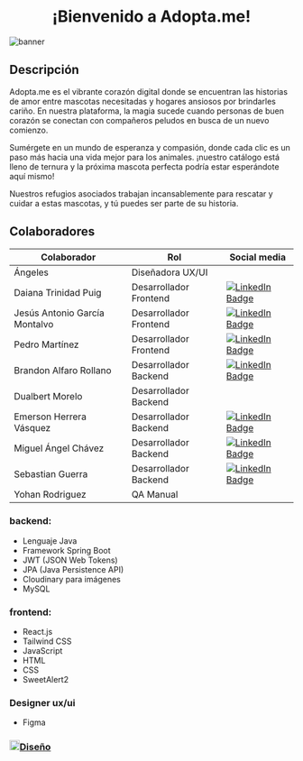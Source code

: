 <h1 align="center">¡Bienvenido a Adopta.me!</h1>

![banner](https://github.com/No-Country/c17-51-n-Java/blob/fa92f1db07d01154655e051dc2f5223544a661b1/banner.png)

## Descripción
Adopta.me es el vibrante corazón digital donde se encuentran las historias de amor entre mascotas necesitadas y hogares ansiosos por brindarles cariño. En nuestra plataforma, la magia sucede cuando personas de buen corazón se conectan con compañeros peludos en busca de un nuevo comienzo.

Sumérgete en un mundo de esperanza y compasión, donde cada clic es un paso más hacia una vida mejor para los animales. ¡nuestro catálogo está lleno de ternura y la próxima mascota perfecta podría estar esperándote aquí mismo!

Nuestros refugios asociados trabajan incansablemente para rescatar y cuidar a estas mascotas, y tú puedes ser parte de su historia.

## Colaboradores
| Colaborador                       | Rol                   | Social media      |
|-----------------------------------|-----------------------|-------------------|
| Ángeles                           | Diseñadora UX/UI      |  
| Daiana Trinidad Puig              | Desarrollador Frontend|  [![LinkedIn Badge](https://img.shields.io/badge/LinkedIn-0077B5?style=flat-square&logo=linkedin&logoColor=white)](URL_del_Perfil_de_LinkedIn) 
| Jesús Antonio García Montalvo     | Desarrollador Frontend|  [![LinkedIn Badge](https://img.shields.io/badge/LinkedIn-0077B5?style=flat-square&logo=linkedin&logoColor=white)](URL_del_Perfil_de_LinkedIn) 
| Pedro Martínez                    | Desarrollador Frontend|  [![LinkedIn Badge](https://img.shields.io/badge/LinkedIn-0077B5?style=flat-square&logo=linkedin&logoColor=white)](URL_del_Perfil_de_LinkedIn) 
| Brandon Alfaro Rollano            | Desarrollador Backend |  [![LinkedIn Badge](https://img.shields.io/badge/LinkedIn-0077B5?style=flat-square&logo=linkedin&logoColor=white)](URL_del_Perfil_de_LinkedIn) 
| Dualbert Morelo                   | Desarrollador Backend |
| Emerson Herrera Vásquez           | Desarrollador Backend |  [![LinkedIn Badge](https://img.shields.io/badge/LinkedIn-0077B5?style=flat-square&logo=linkedin&logoColor=white)](URL_del_Perfil_de_LinkedIn) 
| Miguel Ángel Chávez               | Desarrollador Backend |  [![LinkedIn Badge](https://img.shields.io/badge/LinkedIn-0077B5?style=flat-square&logo=linkedin&logoColor=white)](https://www.linkedin.com/in/miguelangelchavez-/) 
| Sebastian Guerra                  | Desarrollador Backend |  [![LinkedIn Badge](https://img.shields.io/badge/LinkedIn-0077B5?style=flat-square&logo=linkedin&logoColor=white)](URL_del_Perfil_de_LinkedIn) 
| Yohan Rodriguez                   | QA Manual             |

### backend:
- Lenguaje Java
- Framework Spring Boot
- JWT (JSON Web Tokens)
- JPA (Java Persistence API)
- Cloudinary para imágenes
- MySQL
### frontend:
- React.js
- Tailwind CSS
- JavaScript
- HTML
- CSS
- SweetAlert2

### Designer ux/ui
- Figma
### <a href="https://www.figma.com/file/HufaZYtfTDgfM8rhl4BpqG/Untitled?type=design&node-id=0-1&mode=design&t=HdPkRTKi2ub8H2iB-0"><img height="18px" src="https://img.icons8.com/color/344/figma--v1.png"/>Diseño</a>
